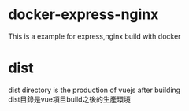 # docker-express-nginx
This is a example for express,nginx build with docker
# dist 
dist directory is the production of vuejs after building  
dist目錄是vue項目build之後的生產環境  
